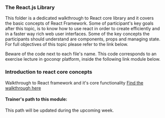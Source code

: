 ### The React.js Library

This folder is a dedicated walkthrough to React core library and it covers the basic concepts of React Framework. Some of participant's key goals after this topic, is to know how to use react in order to create
efficiently and in a faster way rich web user interfaces. Some of the key concepts the participants should understand are components, props and managing state. For full objectives of this topic please refer to the link below.

Beware of the code next to each file's name. This code corresponds to an exercise lecture in goconqr
platform, inside the following link module below.

### Introduction to react core concepts

Walkthrough to React framework and it's core functionality [Find the walkthrough here](https://www.goconqr.com/c/73592/course_modules/112072-course-s-objectives?)

#### Trainer's path to this module:

This path will be updated during the upcoming week.
